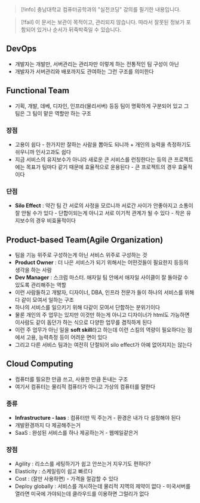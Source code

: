 > [!info] 충남대학교 컴퓨터공학과의 "실전코딩" 강의를 필기한 내용입니다.

> [!fail] 이 문서는 보관이 목적이고, 관리되지 않습니다. 따라서 잘못된 정보가 포함되어 있거나 순서가 뒤죽박죽일 수 있습니다.

## DevOps

- 개발자는 개발만, 서버관리는 관리자만 이렇게 하는 전통적인 팀 구성이 아닌
- 개발자가 서버관리와 배포까지도 관여하는 그런 구조를 의미한다

## Functional Team

- 기획, 개발, 데베, 디자인, 인프라(물리서버) 등등 팀이 명확하게 구분되어 있고 그 팀은 그 팀이 맡은 역할만 하는 구조

### 장점

- 고용이 쉽다 - 한가지만 잘하는 사람을 뽑아도 되니까 + 개인의 능력을 측정하기도 쉬우니까 인사고과도 쉽다
- 지금 서비스의 유지보수가 아니라 새로운 큰 서비스를 런칭한다는 등의 큰 프로젝트에는 목표가 팀마다 같기 때문에 효율적으로 운용된다 - 큰 프로젝트의 경우 효율적이다

### 단점

- **Silo Effect** : 약간 팀 간 서로의 사정을 모르니까 서로간 사이가 안좋아지고 소통이 잘 안될 수가 있다 - 단합이되는게 아니고 서로 이기적 관계가 될 수 있다 - 작은 유지보수의 경우 비효율적이다

## Product-based Team(Agile Organization)

- 팀을 기능 위주로 구성하는게 아닌 서비스 위주로 구성하는 것
- **Product Owner** : 더 나은 서비스가 되기 위해서는 어떤것들이 필요한지 등등의 생각을 하는 사람
- **Dev Manager** : 스크럼 마스터. 애자일 팀 안에서 애자일 사이클이 잘 돌아갈 수 있도록 관리해주는 역할
- 이런 사람들하고 개발자, 디자이너, DBA, 인프라 전문가 들이 하나의 서비스를 위해 다 같이 모여서 일하는 구조
- 하나의 서비스를 일으키기 위해 다같이 모여서 단합하는 분위기이다
- 물론 개인의 주 업무는 있지만 이것만 하는게 아니고 디자이너가 html도 가능하면 이사람도 같이 돕던가 하는 식으로 다양한 업무를 겸직하게 된다
- 이런 주 업무가 아닌 일을 **soft skill**라고 하는데 이런 스킬의 역량이 필요하다는 점에서 고용, 능력측정 등이 어려운 면이 있다
- 그리고 다른 서비스 팀과는 여전히 단절되어 silo effect가 아예 없어지지는 않는다

## Cloud Computing

- 컴퓨터를 필요한 만큼 쓰고, 사용한 만큼 돈내는 구조
- 여기서 컴퓨터는 물리적 컴퓨터가 아니고 가상의 컴퓨터를 말한다

### 종류

- **Infrastructure - Iaas** : 컴퓨터만 띡 주는거 - 환경은 내가 다 설정해야 된다
- 개발환경까지 다 제공해주는거
- SaaS : 완성된 서비스를 하나 제공하는거 - 웹메일같은거

### 장점

- Agility : 리소스를 세팅하기가 쉽고 안쓰는거 지우기도 편하다?
- Elasticity : 스케일링이 쉽고 빠르다
- Cost : (잘만 사용하면) - 가격을 절감할 수 있다
- Deploy globally : 서비스를 개시하는데 물리적 지역의 제약이 없다 - 미국서버를 열라면 미국에 가야되는데 클라우드를 이용하면 그럴리가 없다